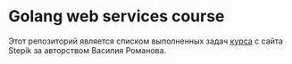 # Golang web services course
Этот репозиторий является списком выполненных задач [курса](https://stepik.org/course/187490/syllabus) с сайта Stepik
за авторством Василия Романова.